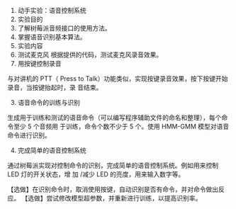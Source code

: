 1. 动手实验：语音控制系统
2. <a name="_page96_x72.00_y686.28"></a>实验目的
3. 了解树莓派音频接口的使用方法。
4. 掌握语音识别基本算法。
5. 实验内容
6. 测试麦克风 根据提供的代码，测试麦克风录音效果。
7. 用按键控制录音

与对讲机的 PTT（ Press to Talk）功能类似，实现按键录音效果，按下按键开始录音，当按键抬起时，录 音结束。

3. 语音命令的训练与识别

生成用于训练和测试的语音命令（可以编写程序辅助文件的命名和整理），每个命令至少 5 个音频用 于训练，命令个数不少于 5 个。使用 HMM-GMM 模型对语音命令进行识别。

4. 完成简单的语音控制系统

通过树莓派实现对控制命令的识别，完成简单的语音控制系统。例如用来控制 LED 灯的开关状态，增 加 /减少 LED 的亮度，用来输入数字等。

【选做】在识别命令时，取消使用按键，自动识别是否有命令，并对命令做出反应。 【选做】尝试修改模型超参数，并重新进行训练，以提高识别率。
